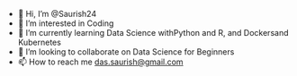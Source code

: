 - 👋 Hi, I’m @Saurish24
- 👀 I’m interested in Coding
- 🌱 I’m currently learning Data Science withPython and R, and Dockersand Kubernetes
- 💞️ I’m looking to collaborate on Data Science for Beginners
- 📫 How to reach me das.saurish@gmail.com

<!---
Saurish24/Saurish24 is a ✨ special ✨ repository because its `README.md` (this file) appears on your GitHub profile.
You can click the Preview link to take a look at your changes.
--->
